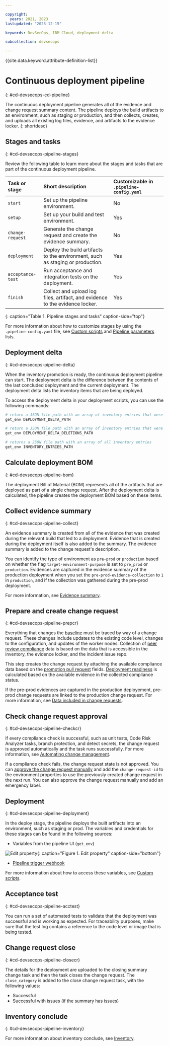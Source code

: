 ```yaml
---

copyright: 
  years: 2021, 2023
lastupdated: "2023-12-15"

keywords: DevSecOps, IBM Cloud, deployment delta

subcollection: devsecops

---
```


{{site.data.keyword.attribute-definition-list}}

# Continuous deployment pipeline
{: #cd-devsecops-cd-pipeline}

The continuous deployment pipeline generates all of the evidence and change request summary content. The pipeline deploys the build artifacts to an environment, such as staging or production, and then collects, creates, and uploads all existing log files, evidence, and artifacts to the evidence locker.
{: shortdesc}

## Stages and tasks
{: #cd-devsecops-pipeline-stages}

Review the following table to learn more about the stages and tasks that are part of the continuous deployment pipeline.

|Task or stage |Short description	|Customizable in `.pipeline-config.yaml` |
|:----------|:------------------------------|:------------------|
|`start` 		|Set up the pipeline environment. 		|No		|
|`setup`		|Set up your build and test environment.		|Yes			|
|`change-request`		|Generate the change request and create the evidence summary. 		|No		|
|`deployment`		|Deploy the build artifacts to the environment, such as staging or production.		|Yes		|
|`acceptance-test` 		|Run acceptance and integration tests on the deployment.   	|Yes			|
|`finish` 		|Collect and upload log files, artifact, and evidence to the evidence locker. 		|Yes			|
{: caption="Table 1. Pipeline stages and tasks" caption-side="top"}

For more information about how to customize stages by using the `.pipeline-config.yaml` file, see [Custom scripts](/docs/devsecops?topic=devsecops-custom-scripts) and [Pipeline parameters](/docs/devsecops?topic=devsecops-cd-devsecops-pipeline-parm) lists.

## Deployment delta
{: #cd-devsecops-pipeline-delta}

When the inventory promotion is ready, the continuous deployment pipeline can start. The deployment delta is the difference between the contents of the last concluded deployment and the current deployment. The deployment delta lists the inventory items that are being deployed.

To access the deployment delta in your deployment scripts, you can use the following commands:

```bash
# return a JSON file path with an array of inventory entries that were changed
get_env DEPLOYMENT_DELTA_PATH 

# return a JSON file path with an array of inventory entries that were deleted
get_env DEPLOYMENT_DELTA_DELETIONS_PATH 

# returns a JSON file path with an array of all inventory entries
get_env INVENTORY_ENTRIES_PATH 

```

## Calculate deployment BOM
{: #cd-devsecops-pipeline-bom}

The deployment Bill of Material (BOM) represents all of the artifacts that are deployed as part of a single change request. After the deployment delta is calculated, the pipeline creates the deployment BOM based on these items. 

## Collect evidence summary
{: #cd-devsecops-pipeline-collect}

An evidence summary is created from all of the evidence that was created during the relevant build that led to a deployment. Evidence that is created during the deployment itself is also added to the summary. The evidence summary is added to the change request's description.

You can identify the type of environment as `pre-prod` or `production` based on whether the flag `target-environment-purpose` is set to `pre_prod` or `production`. Evidences are captured in the evidence summary of the production deployment when you set the `pre-prod-evidence-collection` to `1` in `production`, and if the collection was gathered during the pre-prod deployment.

For more information, see [Evidence summary](/docs/devsecops?topic=devsecops-devsecops-evidence-summary#evidence-v2-summary).

## Prepare and create change request
{: #cd-devsecops-pipeline-prepcr}

Everything that changes the [baseline](/docs/devsecops?topic=devsecops-cd-devsecops-inventory) must be traced by way of a change request. These changes include updates to the existing code level, changes to the configuration, and updates of the worker nodes. Collection of [peer review compliance](/docs/devsecops?topic=devsecops-cd-devsecops-peer-review) data is based on the data that is accessible in the inventory, the evidence locker, and the incident issue repo.

This step creates the change request by attaching the available compliance data based on the [promotion pull request](/docs/devsecops?topic=devsecops-cd-devsecops-promotion-pipeline#cd-devsecops-promotion-pipelinepr) fields. [Deployment readiness](/docs/devsecops?topic=devsecops-cd-devsecops-automate-changemgmt#cd-devsecops-cr-approve) is calculated based on the available evidence in the collected compliance status.

If the pre-prod evidences are captured in the production deployement, pre-prod change requests are linked to the production change request. For more information, see [Data included in change requests](/docs/devsecops?topic=devsecops-cd-devsecops-cr-data).

## Check change request approval
{: #cd-devsecops-pipeline-checkcr}

If every compliance check is successful, such as unit tests, Code Risk Analyzer tasks, branch protection, and detect secrets, the change request is approved automatically and the task runs successfully. For more information, see [Automating change management](/docs/devsecops?topic=devsecops-cd-devsecops-automate-changemgmt).

If a compliance check fails, the change request state is not approved. You can [approve the change request manually](/docs/devsecops?topic=devsecops-cd-devsecops-approve-cr) and add the `change-request-id` to the environment properties to use the previously created change request in the next run. You can also approve the change request manually and add an emergency label.

## Deployment
{: #cd-devsecops-pipeline-deployment}

In the deploy stage, the pipeline deploys the built artifacts into an environment, such as staging or prod. The variables and credentials for these stages can be found in the following sources:

* Variables from the pipeline UI (`get_env`)

 ![Edit property](images/target-environment.png){: caption="Figure 1. Edit property" caption-side="bottom"}

* [Pipeline trigger webhook](/docs/devsecops?topic=devsecops-cd-devsecops-webhook-payloads)

For more information about how to access these variables, see [Custom scripts](/docs/devsecops?topic=devsecops-custom-scripts).

## Acceptance test
{: #cd-devsecops-pipeline-acctest}

You can run a set of automated tests to validate that the deployment was successful and is working as expected. For traceability purposes, make sure that the test log contains a reference to the code level or image that is being tested.

## Change request close
{: #cd-devsecops-pipeline-closecr}

The details for the deployment are uploaded to the closing summary change task and then the task closes the change request. The `close_category` is added to the close change request task, with the following values:

* Successful
* Successful with issues (if the summary has issues)

## Inventory conclude
{: #cd-devsecops-pipeline-inventory}

For more information about inventory conclude, see [Inventory](/docs/devsecops?topic=devsecops-cd-devsecops-inventory).
